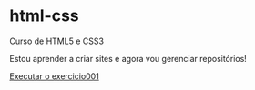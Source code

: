 # html-css
 Curso de HTML5 e CSS3

Estou aprender a criar sites e agora vou gerenciar repositórios!

<a href="https://alehbastos.github.io/html-css/html-css\Exercicios\ex001"> Executar o exercicio001 </a>